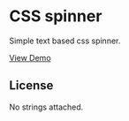 # CSS spinner

Simple text based css spinner.

[View Demo](http://sksmatt.github.io/css-spinner)

## License

No strings attached.